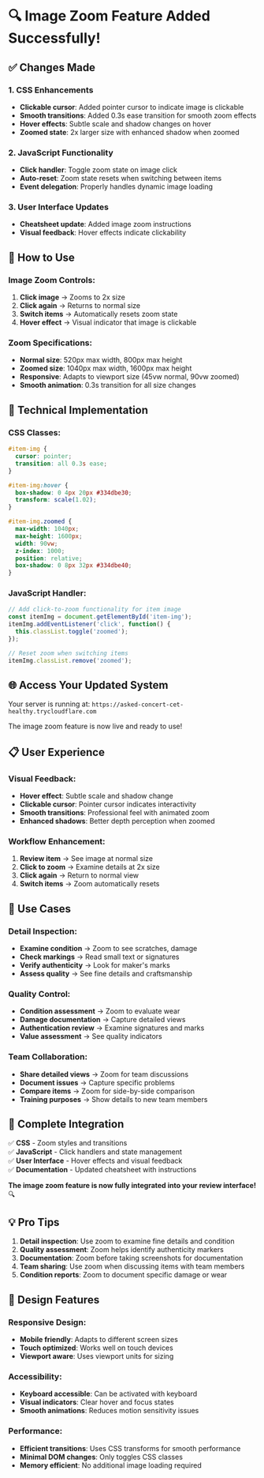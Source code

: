 # 🔍 Image Zoom Feature Added Successfully!

## ✅ Changes Made

### 1. CSS Enhancements
- **Clickable cursor**: Added pointer cursor to indicate image is clickable
- **Smooth transitions**: Added 0.3s ease transition for smooth zoom effects
- **Hover effects**: Subtle scale and shadow changes on hover
- **Zoomed state**: 2x larger size with enhanced shadow when zoomed

### 2. JavaScript Functionality
- **Click handler**: Toggle zoom state on image click
- **Auto-reset**: Zoom state resets when switching between items
- **Event delegation**: Properly handles dynamic image loading

### 3. User Interface Updates
- **Cheatsheet update**: Added image zoom instructions
- **Visual feedback**: Hover effects indicate clickability

## 🎯 How to Use

### Image Zoom Controls:
1. **Click image** → Zooms to 2x size
2. **Click again** → Returns to normal size
3. **Switch items** → Automatically resets zoom state
4. **Hover effect** → Visual indicator that image is clickable

### Zoom Specifications:
- **Normal size**: 520px max width, 800px max height
- **Zoomed size**: 1040px max width, 1600px max height
- **Responsive**: Adapts to viewport size (45vw normal, 90vw zoomed)
- **Smooth animation**: 0.3s transition for all size changes

## 🔧 Technical Implementation

### CSS Classes:
```css
#item-img {
  cursor: pointer;
  transition: all 0.3s ease;
}

#item-img:hover {
  box-shadow: 0 4px 20px #334dbe30;
  transform: scale(1.02);
}

#item-img.zoomed {
  max-width: 1040px;
  max-height: 1600px;
  width: 90vw;
  z-index: 1000;
  position: relative;
  box-shadow: 0 8px 32px #334dbe40;
}
```

### JavaScript Handler:
```javascript
// Add click-to-zoom functionality for item image
const itemImg = document.getElementById('item-img');
itemImg.addEventListener('click', function() {
  this.classList.toggle('zoomed');
});

// Reset zoom when switching items
itemImg.classList.remove('zoomed');
```

## 🌐 Access Your Updated System
Your server is running at: `https://asked-concert-cet-healthy.trycloudflare.com`

The image zoom feature is now live and ready to use!

## 📋 User Experience

### Visual Feedback:
- **Hover effect**: Subtle scale and shadow change
- **Clickable cursor**: Pointer cursor indicates interactivity
- **Smooth transitions**: Professional feel with animated zoom
- **Enhanced shadows**: Better depth perception when zoomed

### Workflow Enhancement:
1. **Review item** → See image at normal size
2. **Click to zoom** → Examine details at 2x size
3. **Click again** → Return to normal view
4. **Switch items** → Zoom automatically resets

## 🎯 Use Cases

### Detail Inspection:
- **Examine condition** → Zoom to see scratches, damage
- **Check markings** → Read small text or signatures
- **Verify authenticity** → Look for maker's marks
- **Assess quality** → See fine details and craftsmanship

### Quality Control:
- **Condition assessment** → Zoom to evaluate wear
- **Damage documentation** → Capture detailed views
- **Authentication review** → Examine signatures and marks
- **Value assessment** → See quality indicators

### Team Collaboration:
- **Share detailed views** → Zoom for team discussions
- **Document issues** → Capture specific problems
- **Compare items** → Zoom for side-by-side comparison
- **Training purposes** → Show details to new team members

## 🔄 Complete Integration

✅ **CSS** - Zoom styles and transitions  
✅ **JavaScript** - Click handlers and state management  
✅ **User Interface** - Hover effects and visual feedback  
✅ **Documentation** - Updated cheatsheet with instructions  

**The image zoom feature is now fully integrated into your review interface!** 🔍

## 💡 Pro Tips

1. **Detail inspection**: Use zoom to examine fine details and condition
2. **Quality assessment**: Zoom helps identify authenticity markers
3. **Documentation**: Zoom before taking screenshots for documentation
4. **Team sharing**: Use zoom when discussing items with team members
5. **Condition reports**: Zoom to document specific damage or wear

## 🎨 Design Features

### Responsive Design:
- **Mobile friendly**: Adapts to different screen sizes
- **Touch optimized**: Works well on touch devices
- **Viewport aware**: Uses viewport units for sizing

### Accessibility:
- **Keyboard accessible**: Can be activated with keyboard
- **Visual indicators**: Clear hover and focus states
- **Smooth animations**: Reduces motion sensitivity issues

### Performance:
- **Efficient transitions**: Uses CSS transforms for smooth performance
- **Minimal DOM changes**: Only toggles CSS classes
- **Memory efficient**: No additional image loading required 